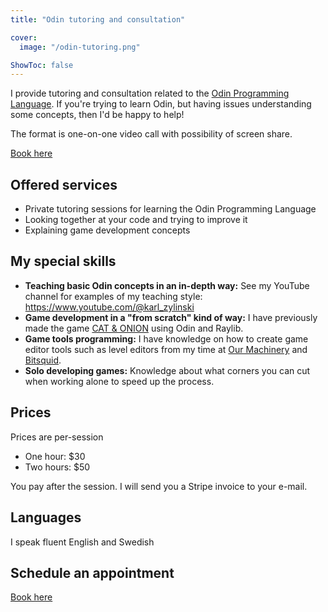 ```yaml
---
title: "Odin tutoring and consultation"

cover:
  image: "/odin-tutoring.png"

ShowToc: false
---
```


I provide tutoring and consultation related to the [Odin Programming Language](https://odin-lang.org). If you're trying to learn Odin, but having issues understanding some concepts, then I'd be happy to help!

The format is one-on-one video call with possibility of screen share.

[Book here](https://calendly.com/karl-zylinski)


## Offered services

- Private tutoring sessions for learning the Odin Programming Language
- Looking together at your code and trying to improve it
- Explaining game development concepts

## My special skills

- **Teaching basic Odin concepts in an in-depth way:** See my YouTube channel for examples of my teaching style: https://www.youtube.com/@karl_zylinski
- **Game development in a "from scratch" kind of way:** I have previously made the game [CAT & ONION](https://store.steampowered.com/app/2781210/CAT__ONION/) using Odin and Raylib.
- **Game tools programming:** I have knowledge on how to create game editor tools such as level editors from my time at [Our Machinery](https://ruby0x1.github.io/machinery_blog_archive/) and [Bitsquid](http://bitsquid.blogspot.com/).
- **Solo developing games:** Knowledge about what corners you can cut when working alone to speed up the process.

## Prices

Prices are per-session

- One hour: $30
- Two hours: $50

You pay after the session. I will send you a Stripe invoice to your e-mail.

## Languages

I speak fluent English and Swedish

## Schedule an appointment

[Book here](https://calendly.com/karl-zylinski)